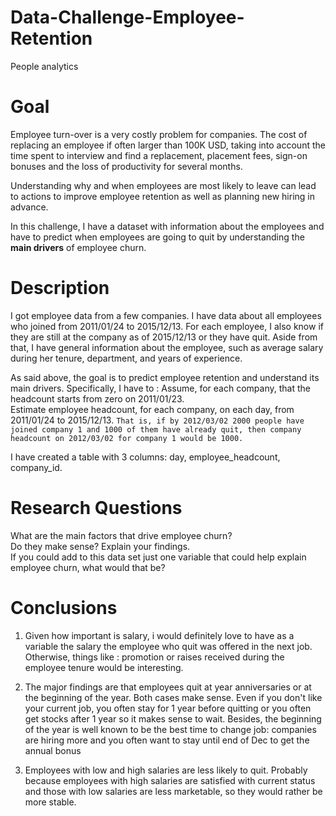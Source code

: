 # Data-Challenge-Employee-Retention
People analytics

# Goal
Employee turn-over is a very costly problem for companies. The cost of replacing an employee if often larger than 100K USD, taking into account the time spent to interview and find a replacement, placement fees, sign-on bonuses and the loss of productivity for several months.

Understanding why and when employees are most likely to leave can lead to actions to improve employee retention as well as planning new hiring in advance.

In this challenge, I have a dataset with information about the employees and have to predict when employees are going to quit by understanding the **main drivers** of employee churn.

# Description
I got employee data from a few companies. I have data about all employees who joined from 2011/01/24 to 2015/12/13. For each employee, I also know if they are still at the company as of 2015/12/13 or they have quit. Aside from that, I have general information about the employee, such as average salary during her tenure, department, and years of experience.

As said above, the goal is to predict employee retention and understand its main drivers. Specifically, I have to :
Assume, for each company, that the headcount starts from zero on 2011/01/23.<br> 
Estimate employee headcount, for each company, on each day, from 2011/01/24 to 2015/12/13. `That is, if by 2012/03/02 2000 people have joined company 1 and 1000 of them have already quit, then company headcount on 2012/03/02 for company 1 would be 1000. `

I have created a table with 3 columns: day, employee_headcount, company_id.

# Research Questions 
What are the main factors that drive employee churn? <br>
Do they make sense? Explain your findings.<br>
If you could add to this data set just one variable that could help explain employee churn, what would that be?

# Conclusions

1. Given how important is salary, i would definitely love to have as a variable the salary the employee who quit was offered in the next job. Otherwise, things like : promotion or raises received during the employee tenure would be interesting.

2. The major findings are that employees quit at year anniversaries or at the beginning of the year. Both cases make sense. Even if you don't like your current job, you often stay for 1 year before quitting or you often get stocks after 1 year so it makes sense to wait. Besides, the beginning of the year is well known to be the best time to change job: companies are hiring more and you often want to stay until end of Dec to get the annual bonus

3. Employees with low and high salaries are less likely to quit. Probably because employees with high salaries are satisfied with current status and those with low salaries are less marketable, so they would rather be more stable.
